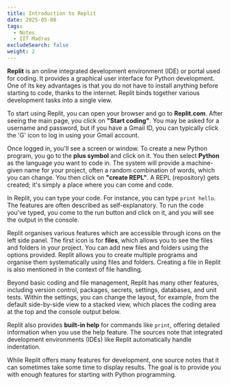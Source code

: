 ```yaml
---
title: Introduction to Replit
date: 2025-05-08
tags:
  - Notes 
  - IIT Madras
excludeSearch: false
weight: 2
---
```


**Replit** is an online integrated development environment (IDE) or portal used for coding. It provides a graphical user interface for Python development. One of its key advantages is that you do not have to install anything before starting to code, thanks to the internet. Replit binds together various development tasks into a single view.

To start using Replit, you can open your browser and go to **Replit.com**. After seeing the main page, you click on **"Start coding"**. You may be asked for a username and password, but if you have a Gmail ID, you can typically click the 'G' icon to log in using your Gmail account.

Once logged in, you'll see a screen or window. To create a new Python program, you go to the **plus symbol** and click on it. You then select **Python** as the language you want to code in. The system will provide a machine-given name for your project, often a random combination of words, which you can change. You then click on **"create REPL"**. A REPL (repository) gets created; it's simply a place where you can come and code.

In Replit, you can type your code. For instance, you can type `print hello`. The features are often described as self-explanatory. To run the code you've typed, you come to the run button and click on it, and you will see the output in the console.

Replit organises various features which are accessible through icons on the left side panel. The first icon is for **files**, which allows you to see the files and folders in your project. You can add new files and folders using the options provided. Replit allows you to create multiple programs and organise them systematically using files and folders. Creating a file in Replit is also mentioned in the context of file handling.

Beyond basic coding and file management, Replit has many other features, including version control, packages, secrets, settings, databases, and unit tests. Within the settings, you can change the layout, for example, from the default side-by-side view to a stacked view, which places the coding area at the top and the console output below.

Replit also provides **built-in help** for commands like `print`, offering detailed information when you use the help feature. The sources note that integrated development environments (IDEs) like Replit automatically handle indentation.

While Replit offers many features for development, one source notes that it can sometimes take some time to display results. The goal is to provide you with enough features for starting with Python programming.